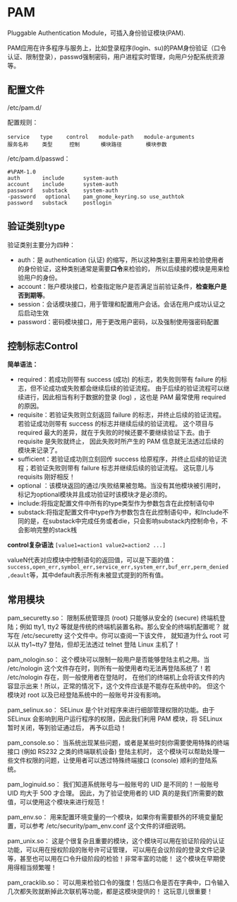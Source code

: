 # PAM

Pluggable Authentication Module，可插入身份验证模块\(PAM\).

PAM应用在许多程序与服务上，比如登录程序\(login、su\)的PAM身份验证（口令认证、限制登录），passwd强制密码，用户进程实时管理，向用户分配系统资源等。

## 配置文件

/etc/pam.d/

配置规则：

```text
service　　type 　　control　　module-path　　module-arguments
服务名称　　 类型　　  控制　　　　模块路径　　　　 模块参数
```

/etc/pam.d/passwd：

```text
#%PAM-1.0
auth       include      system-auth
account    include      system-auth
password   substack     system-auth
-password   optional    pam_gnome_keyring.so use_authtok
password   substack     postlogin
```

## 验证类别type

验证类别主要分为四种：

* auth：是 authentication \(认证\) 的缩写，所以这种类别主要用来检验使用者的身份验证，这种类别通常是需要**口令**来检验的， 所以后续接的模块是用来检验用户的身份。
* account：账户模块接口，检查指定账户是否满足当前验证条件，**检查账户是否到期等**。
* session：会话模块接口，用于管理和配置用户会话。会话在用户成功认证之后启动生效
* password：密码模块接口，用于更改用户密码，以及强制使用强密码配置

## 控制标志Control

**简单语法：**

* required：若成功则带有 success \(成功\) 的标志，若失败则带有 failure 的标志，但不论成功或失败都会继续后续的验证流程。 由于后续的验证流程可以继续进行，因此相当有利于数据的登录 \(log\) ，这也是 PAM 最常使用 required 的原因。
* requisite：若验证失败则立刻返回 failure 的标志，并终止后续的验证流程。若验证成功则带有 success 的标志并继续后续的验证流程。 这个项目与 required 最大的差异，就在于失败的时候还要不要继续验证下去。由于 requisite 是失败就终止， 因此失败时所产生的 PAM 信息就无法透过后续的模块来记录了。
* sufficient：若验证成功则立刻回传 success 给原程序，并终止后续的验证流程；若验证失败则带有 failure 标志并继续后续的验证流程。 这玩意儿与 requisits 刚好相反！
* optional ：该模块返回的通过/失败结果被忽略。当没有其他模块被引用时，标记为optional模块并且成功验证时该模块才是必须的。
* include:将指定配置文件中所有的type类型作为参数包含在此控制语句中
* substack:将指定配置文件中type作为参数包含在此控制语句中，和Include不同的是，在substack中完成任务或者die，只会影响substack内控制命令，不会影响完整的stack桟

**control复杂语法** `[value1=action1 value2=action2 ...]`

valueN代表对应模块中控制语句的返回值，可以是下面的值：`success,open_err,symbol_err,service_err,system_err,buf_err,perm_denied,deault`等，其中default表示所有未被显式提到的所有值。

## 常用模块

pam\_securetty.so： 限制系统管理员 \(root\) 只能够从安全的 \(secure\) 终端机登陆；例如 tty1, tty2 等就是传统的终端机装置名称。那么安全的终端机配置呢？ 就写在 /etc/securetty 这个文件中。你可以查阅一下该文件， 就知道为什么 root 可以从 tty1~tty7 登陆，但却无法透过 telnet 登陆 Linux 主机了！

pam\_nologin.so： 这个模块可以限制一般用户是否能够登陆主机之用。当 /etc/nologin 这个文件存在时，则所有一般使用者均无法再登陆系统了！若 /etc/nologin 存在，则一般使用者在登陆时， 在他们的终端机上会将该文件的内容显示出来！所以，正常的情况下，这个文件应该是不能存在系统中的。 但这个模块对 root 以及已经登陆系统中的一般账号并没有影响。

pam\_selinux.so： SELinux 是个针对程序来进行细部管理权限的功能。由于 SELinux 会影响到用户运行程序的权限，因此我们利用 PAM 模块，将 SELinux 暂时关闭，等到验证通过后， 再予以启动！

pam\_console.so： 当系统出现某些问题，或者是某些时刻你需要使用特殊的终端接口 \(例如 RS232 之类的终端联机设备\) 登陆主机时， 这个模块可以帮助处理一些文件权限的问题，让使用者可以透过特殊终端接口 \(console\) 顺利的登陆系统。

pam\_loginuid.so： 我们知道系统账号与一般账号的 UID 是不同的！一般账号 UID 均大于 500 才合理。 因此，为了验证使用者的 UID 真的是我们所需要的数值，可以使用这个模块来进行规范！

pam\_env.so： 用来配置环境变量的一个模块，如果你有需要额外的环境变量配置，可以参考 /etc/security/pam\_env.conf 这个文件的详细说明。

pam\_unix.so： 这是个很复杂且重要的模块，这个模块可以用在验证阶段的认证功能，可以用在授权阶段的账号许可证管理， 可以用在会议阶段的登录文件记录等，甚至也可以用在口令升级阶段的检验！非常丰富的功能！ 这个模块在早期使用得相当频繁喔！

pam\_cracklib.so： 可以用来检验口令的强度！包括口令是否在字典中，口令输入几次都失败就断掉此次联机等功能，都是这模块提供的！ 这玩意儿很重要！

